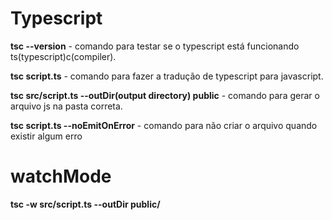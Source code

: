 # Typescript

<p><b>tsc --version</b> - comando para testar se o typescript está funcionando ts(typescript)c(compiler).</p>
<p><b>tsc script.ts</b> - comando para fazer a tradução de typescript para javascript.</p>
<p><b>tsc src/script.ts --outDir(output directory) public</b> - comando para gerar o arquivo js na pasta correta.</p>
<p><b>tsc script.ts --noEmitOnError</b> - comando para não criar o arquivo quando existir algum erro</p>

# watchMode
<p><b>tsc -w src/script.ts --outDir public/</b></p>